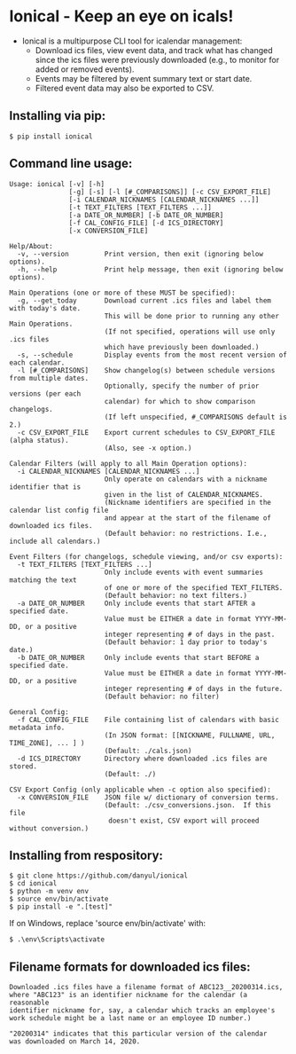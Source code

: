 
# Ionical - Keep an eye on icals!

- Ionical is a multipurpose CLI tool for icalendar management:
  - Download ics files, view event data, and track what has
    changed since the ics files were previously downloaded
    (e.g., to monitor for added or removed events).
  - Events may be filtered by event summary text or start date.
  - Filtered event data may also be exported to CSV.


## Installing via pip:
```
$ pip install ionical
```

## Command line usage:
```
Usage: ionical [-v] [-h] 
               [-g] [-s] [-l [#_COMPARISONS]] [-c CSV_EXPORT_FILE] 
               [-i CALENDAR_NICKNAMES [CALENDAR_NICKNAMES ...]] 
               [-t TEXT_FILTERS [TEXT_FILTERS ...]] 
               [-a DATE_OR_NUMBER] [-b DATE_OR_NUMBER]
               [-f CAL_CONFIG_FILE] [-d ICS_DIRECTORY] 
               [-x CONVERSION_FILE]

Help/About:
  -v, --version         Print version, then exit (ignoring below options).
  -h, --help            Print help message, then exit (ignoring below options).

Main Operations (one or more of these MUST be specified):
  -g, --get_today       Download current .ics files and label them with today's date.
                        This will be done prior to running any other Main Operations.
                        (If not specified, operations will use only .ics files
                        which have previously been downloaded.)
  -s, --schedule        Display events from the most recent version of each calendar.
  -l [#_COMPARISONS]    Show changelog(s) between schedule versions from multiple dates.
                        Optionally, specify the number of prior versions (per each
                        calendar) for which to show comparison changelogs.
                        (If left unspecified, #_COMPARISONS default is 2.)
  -c CSV_EXPORT_FILE    Export current schedules to CSV_EXPORT_FILE (alpha status).
                        (Also, see -x option.)

Calendar Filters (will apply to all Main Operation options):
  -i CALENDAR_NICKNAMES [CALENDAR_NICKNAMES ...]
                        Only operate on calendars with a nickname identifier that is
                        given in the list of CALENDAR_NICKNAMES.
                        (Nickname identifiers are specified in the calendar list config file
                        and appear at the start of the filename of downloaded ics files.
                        (Default behavior: no restrictions. I.e., include all calendars.)

Event Filters (for changelogs, schedule viewing, and/or csv exports):
  -t TEXT_FILTERS [TEXT_FILTERS ...]
                        Only include events with event summaries matching the text
                        of one or more of the specified TEXT_FILTERS.
                        (Default behavior: no text filters.)
  -a DATE_OR_NUMBER     Only include events that start AFTER a specified date.
                        Value must be EITHER a date in format YYYY-MM-DD, or a positive
                        integer representing # of days in the past.
                        (Default behavior: 1 day prior to today's date.)
  -b DATE_OR_NUMBER     Only include events that start BEFORE a specified date.
                        Value must be EITHER a date in format YYYY-MM-DD, or a positive
                        integer representing # of days in the future.
                        (Default behavior: no filter)

General Config:
  -f CAL_CONFIG_FILE    File containing list of calendars with basic metadata info.
                        (In JSON format: [[NICKNAME, FULLNAME, URL, TIME_ZONE], ... ] )
                        (Default: ./cals.json)
  -d ICS_DIRECTORY      Directory where downloaded .ics files are stored.
                        (Default: ./)

CSV Export Config (only applicable when -c option also specified):
  -x CONVERSION_FILE    JSON file w/ dictionary of conversion terms.
                        (Default: ./csv_conversions.json.  If this file
                         doesn't exist, CSV export will proceed without conversion.)
```

## Installing from respository:
```
$ git clone https://github.com/danyul/ionical
$ cd ionical
$ python -m venv env
$ source env/bin/activate
$ pip install -e ".[test]"
```
If on Windows, replace 'source env/bin/activate' with:
```
$ .\env\Scripts\activate
```


## Filename formats for downloaded ics files:

    Downloaded .ics files have a filename format of ABC123__20200314.ics,  
    where "ABC123" is an identifier nickname for the calendar (a reasonable  
    identifier nickname for, say, a calendar which tracks an employee's  
    work schedule might be a last name or an employee ID number.) 

    "20200314" indicates that this particular version of the calendar   
    was downloaded on March 14, 2020.
